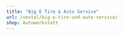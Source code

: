 ```yaml
---
title: "Big E Tire & Auto Service"
url: /vestal/big-e-tire-und-auto-service/
shop: Autowerkstatt
---
```

